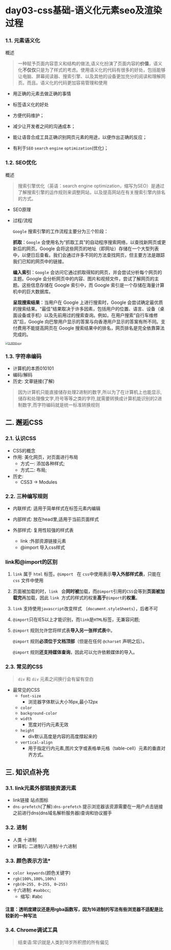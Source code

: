# day03-css基础-语义化元素seo及渲染过程



### 1.1. 元素语义化

概述

> 一种赋予页面内容意义和结构的做法,语义化扮演了页面内容的**价值**，语义化**不仅仅**只是为了样式的考虑。使用语义化的代码有很多的好处，包括能够让电脑、屏幕阅读器、搜索引擎、以及其他的设备更加充分的阅读和理解网页。而且。语义化的代码更加容易管理和使用



- 用正确的元素去做正确的事情

- 标签语义化的好处

- 方便代码维护；

- 减少让开发者之间的沟通成本；

- 能让语音合成工具正确识别网页元素的用途，以便作出正确的反应；

- 有利于`SEO` `search` `engine` `optimization`(优化)；

### 1.2. SEO优化

概述

>搜索引擎优化（英语：search engine optimization，缩写为SEO）是通过了解搜索引擎的运作规则来调整网站，以及提高网站在有关搜索引擎内排名的方式。

- SEO原理

- 过程/流程

  `Google` 搜索引擎的工作流程主要分为三个阶段：

  **抓取**：`Google` 会使用名为“抓取工具”的自动程序搜索网络，以查找新网页或更新后的网页。Google 会将这些网页的地址（即网址）存储在一个大型列表中，以便日后查看。我们会通过许多不同的方法查找网页，但主要方法是跟踪我们已知的网页中的链接。

  **编入索引**：`Google` 会访问它通过抓取得知的网页，并会尝试分析每个网页的主题。Google 会分析网页中的内容、图片和视频文件，尝试了解网页的主题。这些信息存储在 Google 索引中，而 Google 索引是一个存储在海量计算机中的巨大数据库。

  **呈现搜索结果**：当用户在 Google 上进行搜索时，Google 会尝试确定最优质的搜索结果。“最佳”结果取决于许多因素，包括用户的位置、语言、设备（桌面设备或手机）以及先前用过的搜索查询。例如，在用户搜索“自行车维修店”后，Google 向巴黎用户显示的答案与向香港用户显示的答案有所不同。支付费用不能提高网页在 Google 搜索结果中的排名，网页排名是完全依靠算法完成的。

[<img src="https://s1.ax1x.com/2022/05/20/OL9EN9.png" alt="OL9EN9.png" style="zoom: 50%;" />](https://imgtu.com/i/OL9EN9)

### 1.3. 字符串编码

- 计算机的本质010101
- 编码/解码
- 历史: 文章链接(了解)

> 因为计算机只能直接储存处理2进制的数字,所以为了在计算机上也能显示,储存和处理像文字,符号等等之类的字符,就需要转换成计算机能识别的2进制数字,而字符编码就是统一标准转换规则



## 二. 邂逅CSS

### 2.1. 认识CSS

- CSS的概念
- 作用: 美化网页，对页面进行布局
  - 方式一: 添加各种样式;
  - 方式二: 布局;
- 历史:
  - CSS3 -> Modules

### 2.2. 三种编写规则

- 内联样式: 适用于简单样式在标签元素内编辑

- 内部样式: 放在head里,适用于当前页面样式

- 外部样式: 复用性较强的样式表
  - link :外部资源链接元素
  - @import  导入css样式



### link和@import的区别

1. `link` 属于 `html` 标签。`@import ` 在 `css`中使用表示**导入外部样式表**，只能在 `css` 文件中使用

2. 页面被加载的时，`link ` 会**同时被**加载，而`@import`引用的`CSS`会等到**页面被加载完**再加载，因此 `link `方式的样式的权重**高于**`@import`的**权重**。

3. `link` 支持使用`javascript`改变样式 （`document.styleSheets`），后者不可

4. `@import`只在IE5以上才能识别，而`link`是`HTML`标签，无兼容问题;

5. `@import` 规则允许您将样式表**导入另一张样式表**中。

   `@import` 规则**必须位于文档顶部**（但是在任何 `@charset` 声明之后）。

   `@import` 规则**还支持媒体查询**，因此可以允许依赖媒体的导入。



### 2.3. 常见的CSS

> `div` 和 `div` 元素之间换行会有留有空白

- 最常见的CSS
  - `font-size`
    - 浏览器字体默认大小16px,最小12px
  - `color`
  - `background-color`
  - `width`
    - 宽度对行内元素无效
  - `height`
    - div默认高度是内容的高度撑起来的
  - `vertical-align`
    - 用于指定行内元素,图片文字或表格单元格（table-cell）元素的垂直对齐方式。

## 三. 知识点补充

### 3.1. link元素外部链接资源元素

- link链接 站点图标 
- `dns-prefetch`(了解):`dns-prefetch` 提示浏览器该资源需要在一用户点击链接之前进行dns(dns域名解析服务器)查询和协议握手 

### 3.2. 进制

- 人类 十进制
- 计算机: 二进制/八进制/十六进制

### 3.3. 颜色表示方法*

- `color keywords`(颜色关键字)
- `rgb(100%,100%,100%)`
- `rgb(0~255, 0~255, 0~255)`
- 十六进制: `#aabbcc`;
  - 缩写: #abc

#### 注意：透明度建议还是用rgba函数写，因为16进制的写法有些浏览器不适配是比较新的一种写法

### 3.4. Chrome调试工具



>结束语:常识就是人类到18岁所积攒的所有偏见







